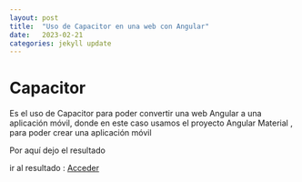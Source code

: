```yaml
---
layout: post
title:  "Uso de Capacitor en una web con Angular"
date:   2023-02-21
categories: jekyll update
---
```



# Capacitor 

Es el uso de Capacitor para poder convertir una web Angular a una aplicación móvil, donde en este caso usamos el proyecto Angular Material , para poder crear una aplicación móvil


Por aquí dejo el resultado 


ir al resultado : <a href="https://github.com/TripleYei/angular_capacitor"> Acceder</a>
